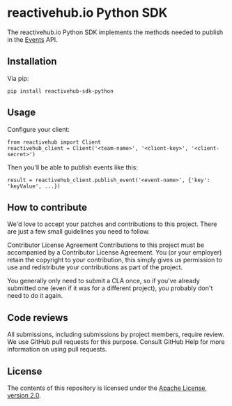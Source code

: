 # reactivehub.io Python SDK

The reactivehub.io Python SDK implements the methods needed to publish in the [Events](https://docs.reactivehub.io/guide/events) API.

## Installation

Via pip:

```pip install reactivehub-sdk-python```

## Usage

Configure your client:

```
from reactivehub import Client
reactivehub_client = Client('<team-name>', '<client-key>', '<client-secret>')
```


Then you'll be able to publish events like this:

```
result = reactivehub_client.publish_event('<event-name>', {'key': 'keyValue', ...})
```


## How to contribute
We'd love to accept your patches and contributions to this project. There are just a few small guidelines you need to follow.

Contributor License Agreement
Contributions to this project must be accompanied by a Contributor License Agreement. You (or your employer) retain the copyright to your contribution, this simply gives us permission to use and redistribute your contributions as part of the project.

You generally only need to submit a CLA once, so if you've already submitted one (even if it was for a different project), you probably don't need to do it again.

## Code reviews
All submissions, including submissions by project members, require review. We use GitHub pull requests for this purpose. Consult GitHub Help for more information on using pull requests.

## License

The contents of this repository is licensed under the
[Apache License, version 2.0](http://www.apache.org/licenses/LICENSE-2.0).



